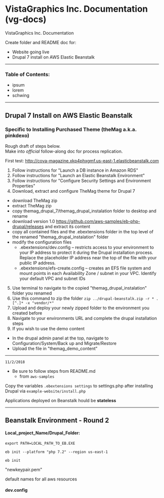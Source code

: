 # VistaGraphics Inc. Documentation (vg-docs)

VistaGraphics Inc. Documentation  

Create folder and README doc for:  
* Website going live  
* Drupal 7 install on AWS Elastic Beanstalk  

***  

### Table of Contents:  
* ipsum  
* lorem  
* schwing  

***  

## Drupal 7 Install on AWS Elastic Beanstalk  
### Specific to Installing Purchased Theme (theMag a.k.a. pinkdexo)  
Rough draft of steps below.  
Make into *official* follow-along doc for process replication.  

First test: http://cova-magazine.xkp4phxgmf.us-east-1.elasticbeanstalk.com  

1. Follow instructions for "Launch a DB instance in Amazon RDS"  
2. Follow instructions for "Launch an Elastic Beanstalk Environment"  
3. Follow instructions for "Configure Security Settings and Environment Properties"  
4. Download, extract and configure TheMag theme for Drupal 7  
  - download TheMag zip  
  - extract TheMag zip  
  - copy themag_drupal_7/themag_drupal_instalation folder to desktop and rename  
  - download version 1.0 https://github.com/aws-samples/eb-php-drupal/releases and extract its content  
  - copy all contained files and the .ebextensions folder in the top level of the renamed "themag_drupal_instalation" folder  
  - modify the configuration files  
    - .ebextensions/dev.config – restricts access to your environment to your IP address to protect it during the Drupal installation process. Replace the placeholder IP address near the top of the file with your public IP address.  
    - .ebextensions/efs-create.config – creates an EFS file system and mount points in each Availability Zone / subnet in your VPC. Identify your default VPC and subnet IDs  
    
5. Use terminal to navigate to the copied "themag_drupal_instalation" folder you renamed  
6. Use this command to zip the folder `zip ../drupal-beanstalk.zip -r * .[^.]* -x "vendor/*"`  
7. Upload and deploy your newly zipped folder to the environment you created before  
8. Navigate to your environments URL and complete the drupal installation steps  
9. If you wish to use the demo content  
  - In the drupal admin panel at the top, navigate to Configuration/System/Back up and Migrate/Restore  
  - Upload the file in "themag_demo_content"  
  
***  

`11/2/2018`  

* Be sure to follow steps from README.md
  - from `aws-samples`  
  
Copy the variables `.ebextensions settings` to settings.php after installing Drupal via `example-website/install.php`  

Applications deployed on Beanstalk hould be **stateless**  

***  

## Beanstalk Environment - Round 2  

#### Local_project_Name/Drupal_Folder:  
`export PATH=LOCAL_PATH_TO_EB.EXE`  

`eb init --platform "php 7.2" --region us-east-1`  

`eb init`  

"newkeypair.pem"  

default names for all aws resources  

#### dev.config  
```  

```  




